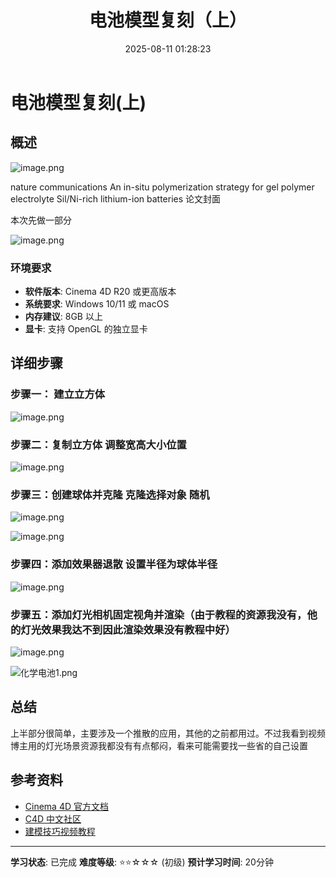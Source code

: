 ﻿---
title: 电池模型复刻（上）
date: 2025-08-11 01:28:23
tags:
  - C4D
categories:
  - C4D
  - 电池模型复刻
cover: http://img.upoorcake.cn/upoorcake/202508110132144.png
description:
---

# 电池模型复刻(上)

## 概述

![image.png](http://img.upoorcake.cn/upoorcake/202508110132144.png)

nature communications   An in-situ polymerization strategy for gel polymer electrolyte Sil/Ni-rich lithium-ion batteries  论文封面

本次先做一部分

![image.png](http://img.upoorcake.cn/upoorcake/202508110225076.png)

### 环境要求
- **软件版本**: Cinema 4D R20 或更高版本
- **系统要求**: Windows 10/11 或 macOS
- **内存建议**: 8GB 以上
- **显卡**: 支持 OpenGL 的独立显卡

## 详细步骤

### 步骤一： 建立立方体 

![image.png](http://img.upoorcake.cn/upoorcake/202508110226052.png)

### 步骤二：复制立方体 调整宽高大小位置

![image.png](http://img.upoorcake.cn/upoorcake/202508110226990.png)
### 步骤三：创建球体并克隆 克隆选择对象 随机

![image.png](http://img.upoorcake.cn/upoorcake/202508110227533.png)

![image.png](http://img.upoorcake.cn/upoorcake/202508110229403.png)


### 步骤四：添加效果器退散 设置半径为球体半径

![image.png](http://img.upoorcake.cn/upoorcake/202508110230598.png)

### 步骤五：添加灯光相机固定视角并渲染（由于教程的资源我没有，他的灯光效果我达不到因此渲染效果没有教程中好）

![image.png](http://img.upoorcake.cn/upoorcake/202508110231895.png)

![化学电池1.png](http://img.upoorcake.cn/upoorcake/202508110233316.png)
## 总结

上半部分很简单，主要涉及一个推散的应用，其他的之前都用过。不过我看到视频博主用的灯光场景资源我都没有有点郁闷，看来可能需要找一些省的自己设置

## 参考资料

- [Cinema 4D 官方文档](https://help.maxon.net/)
- [C4D 中文社区](https://c4dsky.com/)
- [建模技巧视频教程]([C4D科研绘图-电池模型建模-上（顶刊示意图复刻）\_哔哩哔哩\_bilibili](https://www.bilibili.com/video/BV1xshHzeEx5/?spm_id_from=333.337.search-card.all.click&vd_source=57d4a0c9e6870374d67459f1c8e46a0d))


---

**学习状态**: 已完成
**难度等级**: ⭐⭐☆☆☆ (初级)
**预计学习时间**: 20分钟

